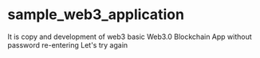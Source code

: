 # sample_web3_application
It is copy and development of web3 basic
Web3.0 Blockchain App without password re-entering
Let's try again
